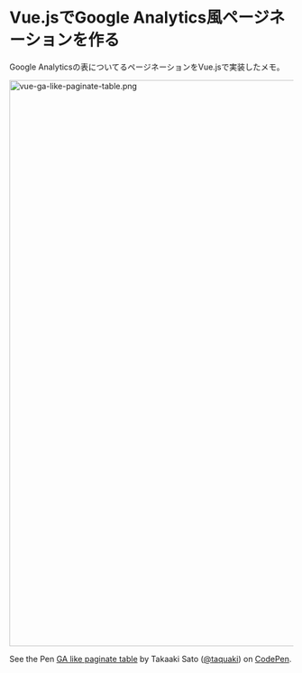 # Vue.jsでGoogle Analytics風ページネーションを作る

Google Analyticsの表についてるページネーションをVue.jsで実装したメモ。

<img width="1004" alt="vue-ga-like-paginate-table.png" src="https://qiita-image-store.s3.amazonaws.com/0/45634/fa192865-5456-583a-82fc-03bf2f6d28a6.png">

<p data-height="450" data-theme-id="0" data-slug-hash="pVGwMM" data-default-tab="js,result" data-user="taquaki" data-embed-version="2" data-pen-title="GA like paginate table" class="codepen">See the Pen <a href="https://codepen.io/taquaki/pen/pVGwMM/">GA like paginate table</a> by Takaaki Sato (<a href="https://codepen.io/taquaki">@taquaki</a>) on <a href="https://codepen.io">CodePen</a>.</p>
<script async src="https://static.codepen.io/assets/embed/ei.js"></script>
